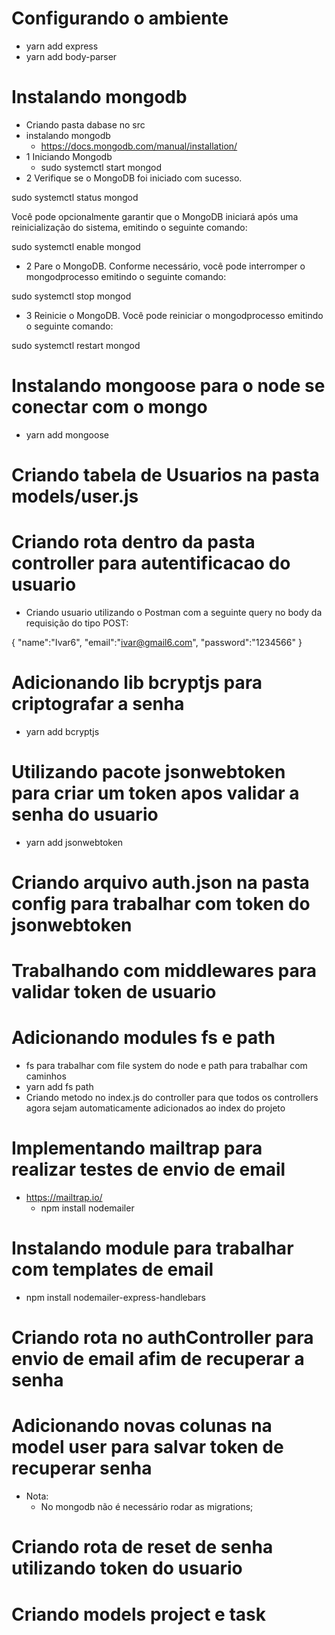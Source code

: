 # Configurando o ambiente
- yarn add express
- yarn add body-parser

# Instalando mongodb
- Criando pasta dabase no src
- instalando mongodb 
    - https://docs.mongodb.com/manual/installation/
- 1 Iniciando Mongodb 
    - sudo systemctl start mongod
- 2 Verifique se o MongoDB foi iniciado com sucesso. 

sudo systemctl status mongod

Você pode opcionalmente garantir que o MongoDB iniciará após uma reinicialização do sistema, emitindo o seguinte comando:

sudo systemctl enable mongod

- 2
Pare o MongoDB. 
Conforme necessário, você pode interromper o mongodprocesso emitindo o seguinte comando:

sudo systemctl stop mongod

- 3
Reinicie o MongoDB. 
Você pode reiniciar o mongodprocesso emitindo o seguinte comando:

sudo systemctl restart mongod

# Instalando mongoose para o node se conectar com o mongo
- yarn add mongoose

# Criando tabela de Usuarios na pasta models/user.js

# Criando rota dentro da pasta controller para autentificacao do usuario
- Criando usuario utilizando o Postman com a seguinte query no body da requisição do tipo POST:

{
    "name":"Ivar6",
    "email":"ivar@gmail6.com",
    "password":"1234566"
}

# Adicionando lib bcryptjs para criptografar a senha
- yarn add bcryptjs

# Utilizando pacote jsonwebtoken para criar um token apos validar a senha do usuario
- yarn add jsonwebtoken

# Criando arquivo auth.json na pasta config para trabalhar com token do jsonwebtoken

# Trabalhando com middlewares para validar token de usuario

# Adicionando modules fs e path 
- fs para trabalhar com file system do node e path para trabalhar com caminhos
- yarn add fs path
- Criando metodo no index.js do controller para que todos os controllers agora sejam automaticamente 
adicionados ao index do projeto

# Implementando mailtrap para realizar testes de envio de email 
- https://mailtrap.io/ 
    - npm install nodemailer

# Instalando module para trabalhar com templates de email
- npm install nodemailer-express-handlebars

# Criando rota no authController para envio de email afim de recuperar a senha

# Adicionando novas colunas na model user para salvar token de recuperar senha
- Nota: 
    - No mongodb não é necessário rodar as migrations;

# Criando rota de reset de senha utilizando token do usuario

# Criando models project e task

# 